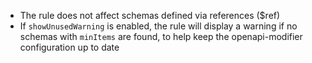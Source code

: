 - The rule does not affect schemas defined via references ($ref)
- If `showUnusedWarning` is enabled, the rule will display a warning if no schemas with `minItems` are found, to help keep the openapi-modifier configuration up to date 